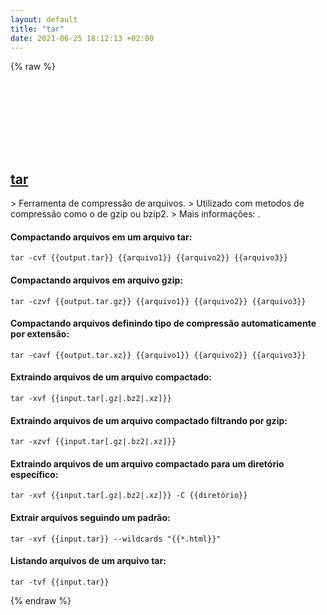 ```yaml
---
layout: default
title: "tar"
date: 2021-06-25 18:12:13 +02:00
---
```

{% raw %}
<h2 id="tar">
  <a href="/pt_br/common/tar.html">tar</a> <a href="#tar"><svg class="icon">
    <use href="/assets/images/unicode_sprite.svg#link" />
  </svg></a>
</h2>
> Ferramenta de compressão de arquivos.
> Utilizado com metodos de compressão como o de gzip ou bzip2.
> Mais informações: <https://www.gnu.org/software/tar>.

#### Compactando arquivos em um arquivo tar:
```shell
tar -cvf {{output.tar}} {{arquivo1}} {{arquivo2}} {{arquivo3}}
```
#### Compactando arquivos em arquivo gzip:
```shell
tar -czvf {{output.tar.gz}} {{arquivo1}} {{arquivo2}} {{arquivo3}}
```
#### Compactando arquivos definindo tipo de compressão automaticamente por extensão:
```shell
tar -cavf {{output.tar.xz}} {{arquivo1}} {{arquivo2}} {{arquivo3}}
```
#### Extraindo arquivos de um arquivo compactado:
```shell
tar -xvf {{input.tar[.gz|.bz2|.xz]}}
```
#### Extraindo arquivos de um arquivo compactado filtrando por gzip:
```shell
tar -xzvf {{input.tar[.gz|.bz2|.xz]}}
```
#### Extraindo arquivos de um arquivo compactado para um diretório específico:
```shell
tar -xvf {{input.tar[.gz|.bz2|.xz]}} -C {{diretório}}
```
#### Extrair arquivos seguindo um padrão:
```shell
tar -xvf {{input.tar}} --wildcards "{{*.html}}"
```
#### Listando arquivos de um arquivo tar:
```shell
tar -tvf {{input.tar}}
```
{% endraw %}